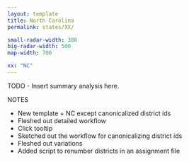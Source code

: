 ```yaml
---
layout: template
title: North Carolina
permalink: states/XX/

small-radar-width: 300
big-radar-width: 500
map-width: 700

xx: "NC"
---
```


TODO - Insert summary analysis here.

NOTES

- New template + NC except canonicalized district ids
- Fleshed out detailed workflow
- Click tooltip
- Sketched out the workflow for canonicalizing district ids
- Fleshed out variations
- Added script to renumber districts in an assignment file
